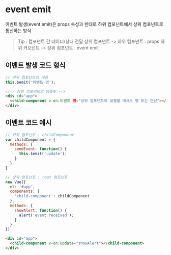 # event emit

이벤트 발생(event emit)은 props 속성과 반대로 하위 컴포넌트에서 상위 컴포넌트로 통신하는 방식  
>Tip : 컴포넌트 간 데이터/상태 전달
>상위 컴포넌트 -> 하위 컴포넌트 : props
>하위 커모넌트 -> 상위 컴포넌트 : event emit

## 이벤트 발생 코드 형식
```js
// 하위 컴포넌트의 내용
this.$emit('이벤트 명');
```

```html
<!-- 상위 컴포넌트의 템플릿 -->
<div id="app">
  <child-component v-on:이벤트 명="상위 컴포넌트의 실행할 메서드 명 또는 연산"></child-component>
</div>
```

## 이벤트 코드 예시
```js
// 하위 컴포넌트 : childComponent
var childComponent = {
  methods: {
    sendEvent: function() {
      this.$emit('update');
    }
  }
}

// 상위 컴포넌트 : root 컴포넌트
new Vue({
  el: '#app',
  components: {
    'child-component': childComponent
  },
  methods: {
    showAlert: function() {
      alert('event received');
    }
  }
})
```

```html
<div id="app">
  <child-component v-on:update="showAlert"></child-component>
</div>
```